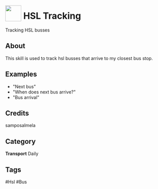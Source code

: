 # <img src="https://raw.githack.com/FortAwesome/Font-Awesome/master/svgs/solid/bus.svg" card_color="#D80DE5" width="50" height="50" style="vertical-align:bottom"/> HSL Tracking
Tracking HSL busses

## About
This skill is used to track hsl busses that arrive to my closest bus stop.

## Examples
* "Next bus"
* "When does next bus arrive?"
* "Bus arrival"

## Credits
samposalmela

## Category
**Transport**
Daily

## Tags
#Hsl
#Bus

